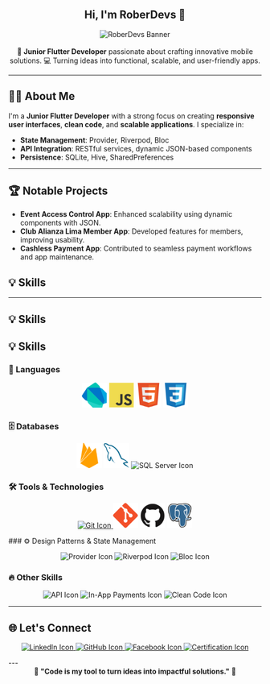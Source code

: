 <div align="center">
  <h2>Hi, I'm RoberDevs 👋</h2>
  <img src="https://via.placeholder.com/800x200?text=RoberDevs+Banner" alt="RoberDevs Banner">
  <br><br>
  🚀 <strong>Junior Flutter Developer</strong> passionate about crafting innovative mobile solutions.  
  💻 Turning ideas into functional, scalable, and user-friendly apps.
</div>

---

## 👨‍💻 About Me
I'm a **Junior Flutter Developer** with a strong focus on creating **responsive user interfaces**, **clean code**, and **scalable applications**. I specialize in:

- **State Management**: Provider, Riverpod, Bloc  
- **API Integration**: RESTful services, dynamic JSON-based components  
- **Persistence**: SQLite, Hive, SharedPreferences  

---

## 🏆 Notable Projects
- **Event Access Control App**: Enhanced scalability using dynamic components with JSON.  
- **Club Alianza Lima Member App**: Developed features for members, improving usability.  
- **Cashless Payment App**: Contributed to seamless payment workflows and app maintenance.  
## 💡 Skills

---
## 💡 Skills
## 💡 Skills

### 🚀 Languages
<p align="center">
  <img src="https://raw.githubusercontent.com/devicons/devicon/master/icons/dart/dart-original.svg" alt="Dart Icon" width="50" />
  <img src="https://raw.githubusercontent.com/devicons/devicon/master/icons/javascript/javascript-original.svg" alt="JavaScript Icon" width="50" />
  <img src="https://raw.githubusercontent.com/devicons/devicon/master/icons/html5/html5-original.svg" alt="HTML Icon" width="50" />
  <img src="https://raw.githubusercontent.com/devicons/devicon/master/icons/css3/css3-original.svg" alt="CSS Icon" width="50" />
</p>

### 🗄️ Databases
<p align="center">
  <img src="https://raw.githubusercontent.com/devicons/devicon/master/icons/firebase/firebase-plain.svg" alt="Firebase Icon" width="50" />
  <img src="https://raw.githubusercontent.com/devicons/devicon/master/icons/mysql/mysql-original.svg" alt="MySQL Icon" width="50" />
  <img src="https://raw.githubusercontent.com/devicons/devicon/master/icons/microsoft/microsoft-original.svg" alt="SQL Server Icon" width="50" />
</p>

### 🛠️ Tools & Technologies
<p align="center">
  <a href="https://git-scm.com/" target="_blank">
    <img src="https://cdn.jsdelivr.net/npm/simple-icons@v5/icons/git.svg" alt="Git Icon" width="50" />
  </a>
  <img src="https://raw.githubusercontent.com/devicons/devicon/master/icons/git/git-original.svg" alt="Git Icon" width="50" />
  <img src="https://raw.githubusercontent.com/devicons/devicon/master/icons/github/github-original.svg" alt="GitHub Icon" width="50" />
  <img src="https://raw.githubusercontent.com/devicons/devicon/master/icons/postgresql/postgresql-original.svg" alt="Postgres Icon" width="50" />
</p>
### ⚙️ Design Patterns & State Management
<p align="center">
  <img src="https://cdn.jsdelivr.net/npm/simple-icons@v5/icons/flutter.svg" alt="Provider Icon" width="50" />
  <img src="https://cdn.jsdelivr.net/npm/simple-icons@v5/icons/riverpod.svg" alt="Riverpod Icon" width="50" />
  <img src="https://cdn.jsdelivr.net/npm/simple-icons@v5/icons/bloc.svg" alt="Bloc Icon" width="50" />
</p>

### 🔥 Other Skills
<p align="center">
  <img src="https://cdn.jsdelivr.net/npm/simple-icons@v5/icons/api.svg" alt="API Icon" width="50" />
  <img src="https://cdn.jsdelivr.net/npm/simple-icons@v5/icons/payment.svg" alt="In-App Payments Icon" width="50" />
  <img src="https://cdn.jsdelivr.net/npm/simple-icons@v5/icons/clean-code.svg" alt="Clean Code Icon" width="50" />
</p>

---

## 🌐 Let's Connect

<p align="center">
  <a href="https://www.linkedin.com/in/roberto-poemape-b27109191/" target="_blank">
    <img src="https://img.icons8.com/ios-filled/50/000000/linkedin.png" alt="LinkedIn Icon"/>
  </a>
  <a href="https://github.com/Robertopoemape" target="_blank">
    <img src="https://img.icons8.com/ios-filled/50/000000/github.png" alt="GitHub Icon"/>
  </a>
  <a href="https://www.facebook.com/tu_perfil" target="_blank">
    <img src="https://img.icons8.com/ios-filled/50/000000/facebook.png" alt="Facebook Icon"/>
  </a>
  <a href="https://certificados.codeable.la/certificates/2024-PC18200012" target="_blank">
    <img src="https://img.icons8.com/ios-filled/50/000000/certificate.png" alt="Certification Icon"/>
  </a>
</p>
---

<div align="center">
  💬 <strong>"Code is my tool to turn ideas into impactful solutions."</strong> 🚀  
</div>

